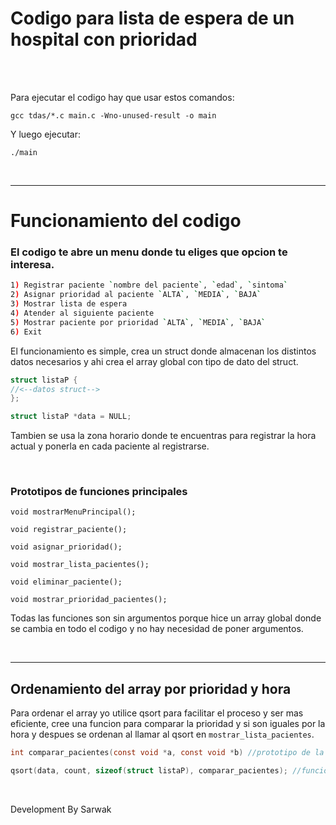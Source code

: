 # Codigo para lista de espera de un hospital con prioridad

<br>
<br>

Para ejecutar el codigo hay que usar estos comandos:
````console
gcc tdas/*.c main.c -Wno-unused-result -o main
````

Y luego ejecutar:
````console
./main
````

<br>

<hr>

# Funcionamiento del codigo

### El codigo te abre un menu donde tu eliges que opcion te interesa.

````bash
1) Registrar paciente `nombre del paciente`, `edad`, `sintoma`
2) Asignar prioridad al paciente `ALTA`, `MEDIA`, `BAJA`
3) Mostrar lista de espera
4) Atender al siguiente paciente
5) Mostrar paciente por prioridad `ALTA`, `MEDIA`, `BAJA`
6) Exit
````

El funcionamiento es simple, crea un struct donde almacenan los distintos datos necesarios y ahi crea el array global con tipo de dato del struct.

````c
struct listaP {
//<--datos struct-->
};

struct listaP *data = NULL;
````

Tambien se usa la zona horario donde te encuentras para registrar la hora actual y ponerla en cada paciente al registrarse.

<br>

### Prototipos de funciones principales


`void mostrarMenuPrincipal();`

`void registrar_paciente();`

`void asignar_prioridad();`

`void mostrar_lista_pacientes();`

`void eliminar_paciente();`

`void mostrar_prioridad_pacientes();`


Todas las funciones son sin argumentos porque hice un array global donde se cambia en todo el codigo y no hay necesidad de poner argumentos.

<br>

<hr>

## Ordenamiento del array por prioridad y hora

Para ordenar el array yo utilice qsort para facilitar el proceso y ser mas eficiente, cree una funcion para comparar la prioridad y si son iguales por la hora y despues se ordenan al llamar al qsort en `mostrar_lista_pacientes`.

````c
int comparar_pacientes(const void *a, const void *b) //prototipo de la funcion comparar
````
````c
qsort(data, count, sizeof(struct listaP), comparar_pacientes); //funcion qsort para ordenar de mayor a menor
````
<br>

Development By Sarwak




